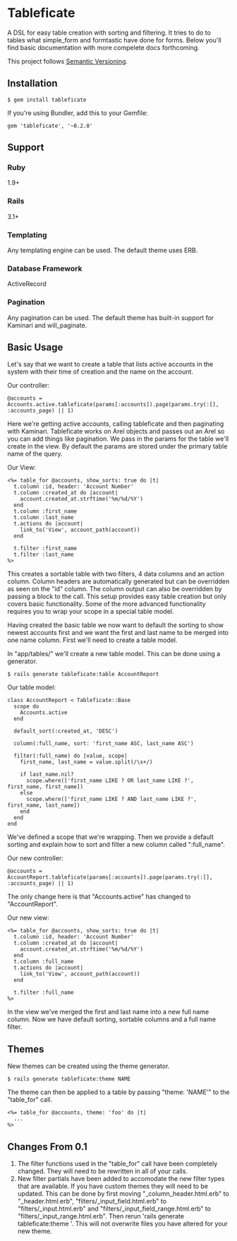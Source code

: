 # Tableficate
A DSL for easy table creation with sorting and filtering. It tries to do to tables what simple_form and formtastic have done for forms. Below you'll find basic documentation with more compelete docs forthcoming.

This project follows [Semantic Versioning](http://semver.org/).

## Installation

    $ gem install tableficate

If you're using Bundler, add this to your Gemfile:

    gem 'tableficate', '~0.2.0'

## Support

### Ruby
1.9+

### Rails
3.1+

### Templating
Any templating engine can be used. The default theme uses ERB.

### Database Framework
ActiveRecord

### Pagination
Any pagination can be used. The default theme has built-in support for Kaminari and will_paginate.

## Basic Usage
Let's say that we want to create a table that lists active accounts in the system with their time of creation and the name on the account.

Our controller:

    @accounts = Accounts.active.tableficate(params[:accounts]).page(params.try(:[], :accounts_page) || 1)

Here we're getting active accounts, calling tableficate and then paginating with Kaminari. Tableficate works on Arel objects and passes out an Arel so you can add things like pagination. We pass in the params for the table we'll create in the view. By default the params are stored under the primary table name of the query.

Our View:

    <%= table_for @accounts, show_sorts: true do |t|
      t.column :id, header: 'Account Number'
      t.column :created_at do |account|
        account.created_at.strftime('%m/%d/%Y')
      end
      t.column :first_name
      t.column :last_name
      t.actions do |account|
        link_to('View', account_path(account))
      end

      t.filter :first_name
      t.filter :last_name
    %>

This creates a sortable table with two filters, 4 data columns and an action column. Column headers are automatically generated but can be overridden as seen on the "id" column. The column output can also be overridden by passing a block to the call. This setup provides easy table creation but only covers basic functionality. Some of the more advanced functionality requires you to wrap your scope in a special table model.

Having created the basic table we now want to default the sorting to show newest accounts first and we want the first and last name to be merged into one name column. First we'll need to create a table model.

In "app/tables/" we'll create a new table model. This can be done using a generator.

    $ rails generate tableficate:table AccountReport

Our table model:

    class AccountReport < Tableficate::Base
      scope do
        Accounts.active
      end

      default_sort(:created_at, 'DESC')

      column(:full_name, sort: 'first_name ASC, last_name ASC')

      filter(:full_name) do |value, scope|
        first_name, last_name = value.split(/\s+/)

        if last_name.nil?
          scope.where(['first_name LIKE ? OR last_name LIKE ?', first_name, first_name])
        else
          scope.where(['first_name LIKE ? AND last_name LIKE ?', first_name, last_name])
        end 
      end
    end

We've defined a scope that we're wrapping. Then we provide a default sorting and explain how to sort and filter a new column called ":full_name".

Our new controller:

    @accounts = AccountReport.tableficate(params[:accounts]).page(params.try(:[], :accounts_page) || 1)

The only change here is that "Accounts.active" has changed to "AccountReport".

Our new view:

    <%= table_for @accounts, show_sorts: true do |t|
      t.column :id, header: 'Account Number'
      t.column :created_at do |account|
        account.created_at.strftime('%m/%d/%Y')
      end
      t.column :full_name
      t.actions do |account|
        link_to('View', account_path(account))
      end

      t.filter :full_name
    %>

In the view we've merged the first and last name into a new full name column. Now we have default sorting, sortable columns and a full name filter.

## Themes

New themes can be created using the theme generator.

    $ rails generate tableficate:theme NAME

The theme can then be applied to a table by passing "theme: 'NAME'" to the "table_for" call.

    <%= table_for @accounts, theme: 'foo' do |t|
      ...
    %>

## Changes From 0.1

1. The filter functions used in the "table_for" call have been completely changed. They will need to be rewritten in all of your calls.
2. New filter partials have been added to accomodate the new filter types that are available. If you have custom themes they will need to be updated. This can be done by first moving "_column_header.html.erb" to "_header.html.erb", "filters/_input_field.html.erb" to "filters/_input.html.erb" and "filters/_input_field_range.html.erb" to "filters/_input_range.html.erb". Then rerun 'rails generate tableficate:theme <name>'. This will not overwrite files you have altered for your new theme.
